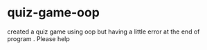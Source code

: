 # quiz-game-oop
created a quiz game using oop but having a little error at the end of program . Please help
